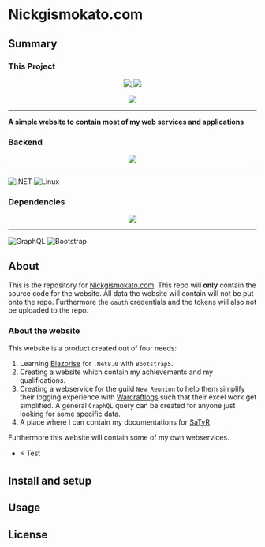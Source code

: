 # Nickgismokato.com
## Summary
### This Project
<p align="center">
	<a href="./VERSION">
		<img src="https://img.shields.io/badge/Version-0.2.0-informational"/>
	</a>
	<a href="#">
		<img src="https://img.shields.io/badge/Last_Updated-10/12/24-informational"/>
	</a>
</p>
<p align="center">
	<a href="./LICENSE">
		<img src="https://img.shields.io/github/license/Ileriayo/markdown-badges?style=for-the-badge"/>
	</a>
</p>

___

**A simple website to contain most of my web services and applications**

### Backend
<!--https://github.com/tandpfun/skill-icons?tab=readme-ov-file-->
<p align="center">
	<a href="nickgismokato.com">
		<img src="https://skillicons.dev/icons?i=cs,html,css,dotnet&perline=5"/>
	</a>
</p>

___

<!--https://github.com/progfay/shields-with-icon-->
![.NET](https://img.shields.io/static/v1?style=for-the-badge&message=8.0&color=512BD4&logo=.NET&logoColor=FFFFFF&label=.NET)
![Linux](https://img.shields.io/static/v1?style=for-the-badge&message=Linux%20Development&color=222222&logo=Linux&logoColor=FCC624&label=)

### Dependencies
<p align="center">
	<a href="nickgismokato.com">
		<img src="https://skillicons.dev/icons?i=graphql,bootstrap&perline=5"/>
	</a>
</p>

___

![GraphQL](https://img.shields.io/static/v1?style=for-the-badge&message=GraphQL&color=E10098&logo=GraphQL&logoColor=FFFFFF&label=)
![Bootstrap](https://img.shields.io/static/v1?style=for-the-badge&message=V5&color=7952B3&logo=Bootstrap&logoColor=FFFFFF&label=Bootstrap)



## About

This is the repository for [Nickgismokato.com](https://nickgismokato.com). This repo will **only** contain the source code for the website. All data the website will contain will not be put onto the repo. Furthermore the `oauth` credentials and the tokens will also not be uploaded to the repo.

### About the website

This website is a product created out of four needs:

1. Learning [Blazorise](https://blazorise.com/) for `.Net8.0` with `Bootstrap5`.
2. Creating a website which contain my achievements and my qualifications.
3. Creating a webservice for the guild `New Reunion` to help them simplify their logging experience with [Warcraftlogs](https://warcraftlogs.com) such that their excel work get simplified. A general `GraphQL` query can be created for anyone just looking for some specific data.
4. A place where I can contain my documentations for [SaTyR](https://www.satyr.dk/)

Furthermore this website will contain some of my own webservices. 

- :zap: Test

## Install and setup

## Usage

## License
